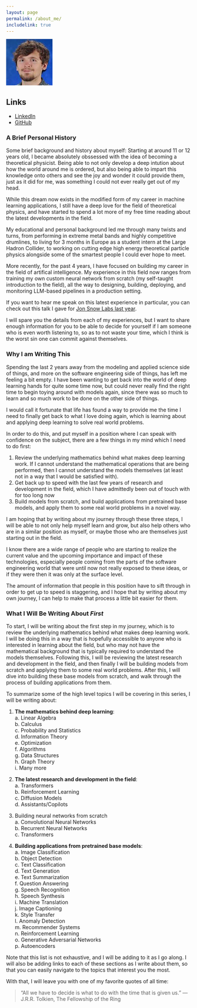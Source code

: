 ```yaml
---
layout: page
permalink: /about_me/
includelink: true
---
```


<div class="imgcap_noborder" align="left">
  <img src="static/me.jpg" width="25%" height="25% align="left">
</div>

## Links
* [LinkedIn](https://www.linkedin.com/in/zwimpee/)
* [GitHub](https://github.com/zwimpee)

### A Brief Personal History
Some brief background and history about myself: Starting at around 11 or 12 years old, I became absolutely obssessed with the idea
of becoming a theoretical physicist. Being able to not only develop a deep intution about how the world around me is ordered, but
also being able to impart this knowledge onto others and see the joy and wonder it could provide them, just as it did for me, was
something I could not ever really get out of my head. 

While this dream now exists in the modified form of my career in machine learning applications, I still have a deep love for the field of theoretical physics, and have started to spend a lot more of my free time reading about the latest developments in the field.

My educational and personal background led me through many twists and turns, from performing in extreme metal bands and highly competitive drumlines,
to living for 3 months in Europe as a student intern at the Large Hadron Collider, to working on cutting edge high energy theoretical particle physics alongside some of the smartest people I could ever hope to meet.

More recently, for the past 4 years, I have focused on building my career in the field of artifical intelligence. My experience in this field now ranges from training my own custom neural network from scratch (my self-taught introduction to the field), all the way to designing, building, deploying, and monitoring LLM-based pipelines in a production setting.

If you want to hear me speak on this latest experience in particular, you can check out this talk I gave for  [Jon Snow Labs last year](https://www.nlpsummit.org/creating-and-maintaining-pipelines-for-machine-learning-operations/).

I will spare you the details from each of my experiences, but I want to share enough information for you to be able to decide for yourself if I am someone who is even worth listening to, so as to not waste your time, which I think is the worst sin one can commit against themselves. 

### Why I am Writing This
Spending the last 2 years away from the modeling and applied science side of things, and more on the software engineering side of things, has left me feeling a bit empty. I have been wanting to get back into the world of deep learning hands for quite some time now, but could never really find the right time to begin toying around with models again, since there was so much to learn and so much work to be done on the other side of things. 

I would call it fortunate that life has found a way to provide me the time I need to finally get back to what I love doing again, which is learning about and applying deep learning to solve real world problems.

In order to do this, and put myself in a position where I can speak with confidence on the subject, there are a few things in my mind which I need to do first:

1. Review the underlying mathematics behind what makes deep learning work. If I cannot understand the mathematical operations that are being performed, then I cannot understand the models themselves (at least not in a way that I would be satisfied with).
2. Get back up to speed with the last few years of research and development in the field, which I have admittedly been out of touch with for too long now
3. Build models from scratch, and build applications from pretrained base models, and apply them to some real world problems in a novel way.

I am hoping that by writing about my journey through these three steps, I will be able to not only help myself learn and grow, but also help others who are in a similar position as myself, or maybe those who are themselves just starting out in the field. 

I know there are a wide range of people who are starting to realize the current value and the upcoming importance and impact of these technologies, especially people coming from the parts of the software engineering world that were until now not really exposed to these ideas, or if they were then it was only at the surface level.

The amount of information that people in this position have to sift through in order to get up to speed is staggering, and I hope that by writing about my own journey, I can help to make that process a little bit easier for them.


### What I Will Be Writing About *First*
To start, I will be writing about the first step in my journey, which is to review the underlying mathematics behind what makes deep learning work. I will be doing this in a way that is hopefully accessible to anyone who is interested in learning about the field, but who may not have the mathematical background that is typically required to understand the models themselves. 
Following this, I will be reviewing the latest research and development in the field, and then finally I will be building models from scratch and applying them to some real world problems.
After this, I will dive into building these base models from scratch, and walk through the process of building applications from them.

To summarize some of the high level topics I will be covering in this series, I will be writing about:

1. **The mathematics behind deep learning**:\
    a. Linear Algebra\
    b. Calculus\
    c. Probability and Statistics\
    d. Information Theory\
    e. Optimization\
    f. Algorithms\
    g. Data Structures\
    h. Graph Theory\
    i. Many more

2. **The latest research and development in the field**:\
    a. Transformers\
    b. Reinforcement Learning\
    c. Diffusion Models\
    d. Assistants/Copilots

3. Building neural networks from scratch\
    a. Convolutional Neural Networks\
    b. Recurrent Neural Networks\
    c. Transformers

4. **Building applications from pretrained base models**:\
    a. Image Classification\
    b. Object Detection\
    c. Text Classification\
    d. Text Generation\
    e. Text Summarization\
    f. Question Answering\
    g. Speech Recognition\
    h. Speech Synthesis\
    i. Machine Translation\
    j. Image Captioning\
    k. Style Transfer\
    l. Anomaly Detection\
    m. Recommender Systems\
    n. Reinforcement Learning\
    o. Generative Adversarial Networks\
    p. Autoencoders

Note that this list is not exhaustive, and I will be adding to it as I go along. I will also be adding links to each of these sections as I write about them, so that you can easily navigate to the topics that interest you the most.

With that, I will leave you with one of my favorite quotes of all time:
> “All we have to decide is what to do with the time that is given us.” ― J.R.R. Tolkien, The Fellowship of the Ring 

